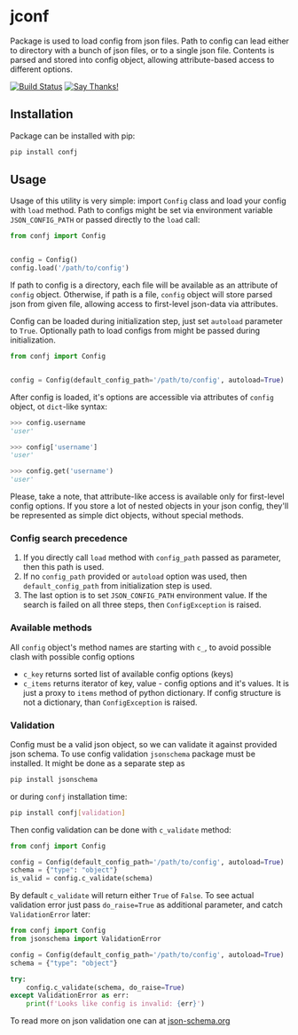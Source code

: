 # jconf

Package is used to load config from json files. Path to config can lead either
to directory with a bunch of json files, or to a single json file. Contents is
parsed and stored into config object, allowing attribute-based access to 
different options.

[![Build Status](https://travis-ci.com/aleosd/confj.svg?branch=master)](https://travis-ci.com/aleosd/confj)
[![Say Thanks!](https://img.shields.io/badge/Say%20Thanks-!-1EAEDB.svg)](https://saythanks.io/to/aleosd)

## Installation

Package can be installed with pip:

```bash
pip install confj
```

## Usage

Usage of this utility is very simple: import `Config` class and load your config
with `load` method. Path to configs might be set via environment variable
`JSON_CONFIG_PATH` or passed directly to the `load` call:

```python
from confj import Config


config = Config()
config.load('/path/to/config')
```

If path to config is a directory, each file will be available as an attribute
of `config` object. Otherwise, if path is a file, `config` object will store
parsed json from given file, allowing access to first-level json-data via
attributes.

Config can be loaded during initialization step, just set `autoload` parameter
to `True`. Optionally path to load configs from might be passed during
initialization.

```python
from confj import Config


config = Config(default_config_path='/path/to/config', autoload=True)
```

After config is loaded, it's options are accessible via attributes of `config`
object, ot `dict`-like syntax:

```python
>>> config.username
'user'

>>> config['username']
'user'

>>> config.get('username')
'user'

``` 

Please, take a note, that attribute-like access is available only for first-level
config options. If you store a lot of nested objects in your json config,
they'll be represented as simple dict objects, without special methods.

### Config search precedence

1. If you directly call `load` method with `config_path` passed as parameter, then
this path is used.
2. If no `config_path` provided or `autoload` option was used,
then `default_config_path` from initialization step is used.
3. The last option is
to set `JSON_CONFIG_PATH` environment value. If the search is failed on all
three steps, then `ConfigException` is raised.

### Available methods

All `config` object's method names are starting with `c_`, to avoid possible
clash with possible config options

* `c_key` returns sorted list of available config options (keys)
* `c_items` returns iterator of key, value - config options and it's values. It
is just a proxy to `items` method of python dictionary. If config structure is
not a dictionary, than `ConfigException` is raised.

### Validation

Config must be a valid json object, so we can validate it against provided
json schema. To use config validation `jsonschema` package must be installed.
It might be done as a separate step as

```bash
pip install jsonschema
```

or during `confj` installation time:

```bash
pip install confj[validation]
```

Then config validation can be done with `c_validate` method:

```python
from confj import Config

config = Config(default_config_path='/path/to/config', autoload=True)
schema = {"type": "object"}
is_valid = config.c_validate(schema)
```

By default `c_validate` will return either `True` of `False`. To see actual
validation error just pass `do_raise=True` as additional parameter, and catch
`ValidationError` later:

```python
from confj import Config
from jsonschema import ValidationError

config = Config(default_config_path='/path/to/config', autoload=True)
schema = {"type": "object"}

try:
    config.c_validate(schema, do_raise=True)
except ValidationError as err:
    print(f'Looks like config is invalid: {err}')
```

To read more on json validation one can at
[json-schema.org](https://json-schema.org/understanding-json-schema/index.html)
